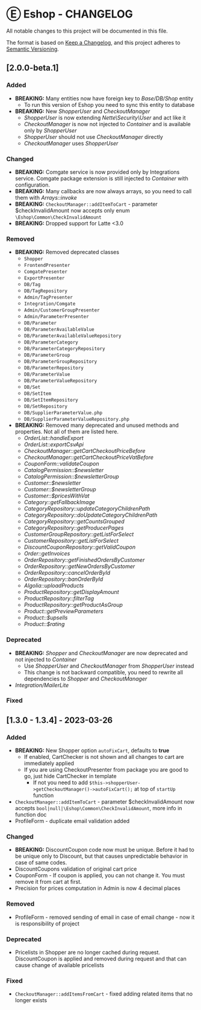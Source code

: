 # Ⓔ Eshop - CHANGELOG

All notable changes to this project will be documented in this file.

The format is based on [Keep a Changelog](https://keepachangelog.com/en/1.0.0/),
and this project adheres to [Semantic Versioning](https://semver.org/spec/v2.0.0.html).

## [2.0.0-beta.1]

### Added
- **BREAKING:** Many entities now have foreign key to *Base/DB/Shop* entity
  - To run this version of Eshop you need to sync this entity to database
- **BREAKING:** New *ShopperUser* and *CheckoutManager*
  - *ShopperUser* is now extending *Nette\Security\User* and act like it
  - *CheckoutManager* is now not injected to *Container* and is available only by *ShopperUser*
  - *ShopperUser* should not use *CheckoutManager* directly
  - *CheckoutManager* uses *ShopperUser*
  
### Changed
- **BREAKING:** Comgate service is now provided only by Integrations service. Comgate package extension is still injected to *Container* with configuration.
- **BREAKING:** Many callbacks are now always arrays, so you need to call them with *Arrays::invoke*
- **BREAKING:** `CheckoutManager::addItemToCart` - parameter $checkInvalidAmount now accepts only enum `\Eshop\Common\CheckInvalidAmount`
- **BREAKING:** Dropped support for Latte <3.0
### Removed
- **BREAKING:** Removed deprecated classes
  - `Shopper`
  - `FrontendPresenter`
  - `ComgatePresenter`
  - `ExportPresenter`
  - `DB/Tag`
  - `DB/TagRepository`
  - `Admin/TagPresenter`
  - `Integration/Comgate`
  - `Admin/CustomerGroupPresenter`
  - `Admin/ParameterPresenter`
  - `DB/Parameter`
  - `DB/ParameterAvailableValue`
  - `DB/ParameterAvailableValueRepository`
  - `DB/ParameterCategory`
  - `DB/ParameterCategoryRepository`
  - `DB/ParameterGroup`
  - `DB/ParameterGroupRepository`
  - `DB/ParameterRepository`
  - `DB/ParameterValue`
  - `DB/ParameterValueRepository`
  - `DB/Set`
  - `DB/SetItem`
  - `DB/SetItemRepository`
  - `DB/SetRepository`
  - `DB/SupplierParameterValue.php`
  - `DB/SupplierParameterValueRepository.php`
- **BREAKING:** Removed many deprecated and unused methods and properties. Not all of them are listed here.
  - *OrderList::handleExport*
  - *OrderList::exportCsvApi*
  - *CheckoutManager::getCartCheckoutPriceBefore*
  - *CheckoutManager::getCartCheckoutPriceVatBefore*
  - *CouponForm::validateCoupon*
  - *CatalogPermission::$newsletter*
  - *CatalogPermission::$newsletterGroup*
  - *Customer::$newsletter*
  - *Customer::$newsletterGroup*
  - *Customer::$pricesWithVat*
  - *Category::getFallbackImage*
  - *CategoryRepository::updateCategoryChildrenPath*
  - *CategoryRepository::doUpdateCategoryChildrenPath*
  - *CategoryRepository::getCountsGrouped*
  - *CategoryRepository::getProducerPages*
  - *CustomerGroupRepository::getListForSelect*
  - *CustomerRepository::getListForSelect*
  - *DiscountCouponRepository::getValidCoupon*
  - *Order::getInvoices*
  - *OrderRepository::getFinishedOrdersByCustomer*
  - *OrderRepository::getNewOrdersByCustomer*
  - *OrderRepository::cancelOrderById*
  - *OrderRepository::banOrderById*
  - *Algolia::uploadProducts*
  - *ProductRepository::getDisplayAmount*
  - *ProductRepository::filterTag*
  - *ProductRepository::getProductAsGroup*
  - *Product::getPreviewParameters*
  - *Product::$upsells*
  - *Product::$rating*
### Deprecated
 - **BREAKING:** *Shopper* and *CheckoutManager* are now deprecated and not injected to *Container*
   - Use *ShopperUser* and *CheckoutManager* from *ShopperUser* instead
   - This change is not backward compatible, you need to rewrite all dependencies to *Shopper* and *CheckoutManager*
 - *Integration/MailerLite*
### Fixed

## [1.3.0 - 1.3.4] - 2023-03-26

### Added
- **BREAKING:** New Shopper option `autoFixCart`, defaults to **true**
  - If enabled, CartChecker is not shown and all changes to cart are immediately applied
  - If you are using CheckoutPresenter from package you are good to go, just hide CartChecker in template
    - If not you need to add `$this->shopperUser->getCheckoutManager()->autoFixCart();` at top of `startUp` function
- `CheckoutManager::addItemToCart` - parameter $checkInvalidAmount now accepts `bool|null|\Eshop\Common\CheckInvalidAmount`, more info in function doc
- ProfileForm - duplicate email validation added

### Changed
- **BREAKING:** DiscountCoupon code now must be unique. Before it had to be unique only to Discount, but that causes unpredictable behavior in case of same codes. 
- DiscountCoupons validation of original cart price
- CouponForm - If coupon is applied, you can not change it. You must remove it from cart at first.
- Precision for prices computation in Admin is now 4 decimal places

### Removed
- ProfileForm - removed sending of email in case of email change - now it is responsibility of project

### Deprecated
- Pricelists in Shopper are no longer cached during request. DiscountCoupon is applied and removed during request and that can cause change of available pricelists

### Fixed
- `CheckoutManager::addItemsFromCart` - fixed adding related items that no longer exists
